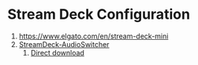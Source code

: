 # Stream Deck Configuration
1. https://www.elgato.com/en/stream-deck-mini
2. [StreamDeck-AudioSwitcher](https://github.com/fredemmott/StreamDeck-AudioSwitcher/releases)
    1. [Direct download](https://github.com/fredemmott/StreamDeck-AudioSwitcher/releases/download/v3.0/com.fredemmott.audiooutputswitch.streamDeckPlugin)
